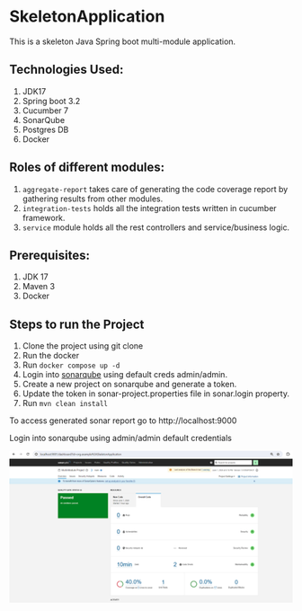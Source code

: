 # SkeletonApplication

This is a skeleton Java Spring boot multi-module application.

## Technologies Used:
1. JDK17
2. Spring boot 3.2
3. Cucumber 7
4. SonarQube
5. Postgres DB
6. Docker

## Roles of different modules: 

1. `aggregate-report` takes care of generating the code coverage report by gathering results from other modules.
2. `integration-tests` holds all the integration tests written in cucumber framework.
3. `service` module holds all the rest controllers and service/business logic.

## Prerequisites: 
1. JDK 17
2. Maven 3
3. Docker

## Steps to run the Project
1. Clone the project using git clone
2. Run the docker
3. Run `docker compose up -d`
4. Login into [sonarqube](http://localhost:9000) using default creds admin/admin.
5. Create a new project on sonarqube and generate a token.
6. Update the token in sonar-project.properties file in sonar.login property.
4. Run `mvn clean install`

To access generated sonar report go to http://localhost:9000

Login into sonarqube using admin/admin default credentials

![img.png](img.png)
